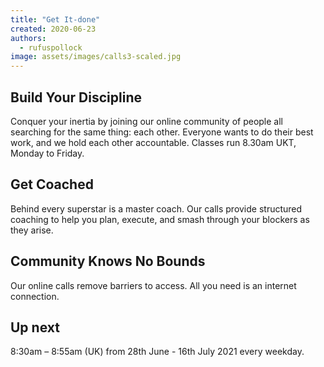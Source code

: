 ```yaml
---
title: "Get It-done"
created: 2020-06-23
authors: 
  - rufuspollock
image: assets/images/calls3-scaled.jpg
---
```


## Build Your Discipline

Conquer your inertia by joining our online community of people all searching for the same thing: each other. Everyone wants to do their best work, and we hold each other accountable. Classes run 8.30am UKT, Monday to Friday.

## Get Coached

Behind every superstar is a master coach. Our calls provide structured coaching to help you plan, execute, and smash through your blockers as they arise. 

## Community Knows No Bounds

Our online calls remove barriers to access. All you need is an internet connection.

## Up next

8:30am – 8:55am (UK) from 28th June - 16th July 2021 every weekday.

